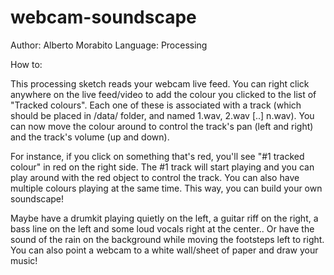 # webcam-soundscape

Author: Alberto Morabito
Language: Processing

How to:

This processing sketch reads your webcam live feed. You can right click anywhere on the live feed/video to add the colour you clicked to
the list of "Tracked colours". Each one of these is associated with a track (which should be placed in /data/ folder, and named 1.wav,
2.wav [..] n.wav). You can now move the colour around to control the track's pan (left and right) and the track's volume (up and down).

For instance, if you click on something that's red, you'll see "#1 tracked colour" in red on the right side. The #1 track will start
playing and you can play around with the red object to control the track. You can also have multiple colours playing at the same time.
This way, you can build your own soundscape!

Maybe have a drumkit playing quietly on the left, a guitar riff on the right, a bass line on the left and some loud vocals right
at the center.. Or have the sound of the rain on the background while moving the footsteps left to right.
You can also point a webcam to a white wall/sheet of paper and draw your music!
